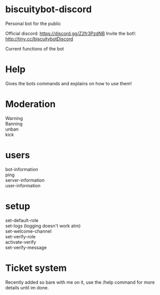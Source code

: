 # biscuitybot-discord

Personal bot for the public

Official discord: https://discord.gg/Z2fr3PzdNB
Invite the bot!: http://tiny.cc/biscuitybotDiscord

Current functions of the bot

# Help

Gives the bots commands and explains on how to use them!

# Moderation

Warning  
Banning  
unban  
kick

# users

bot-information  
ping  
server-information  
user-information

# setup

set-default-role  
set-logs (logging doesn't work atm)  
set-welcome-channel  
set-verify-role  
activate-verify  
set-verify-message

# Ticket system

Recently added so bare with me on it, use the /help command for more details until im done.
